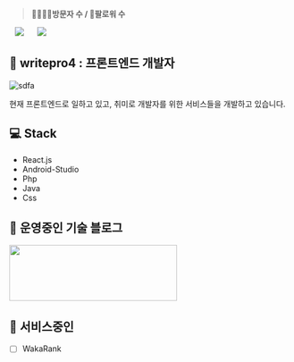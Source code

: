 >**👨‍👨‍👧‍👧방문자 수 / 👏팔로워 수** <div style="position:absolute; top: calc(50vh - 112.5px); left: calc(50vw - 150px);">
	    <lottie-player src="./img/paper-airplane.json" background="transparent" style="width: 300px; height: 225px;" speed="1" loop autoplay>
	    </lottie-player>
	</div>
   
<div>
    <img 
        src="https://hits.seeyoufarm.com/api/count/incr/badge.svg?url=https%3A%2F%2Fgithub.com%2Fwritepro4"
        style="height : auto; margin-left : 10px; margin-right : 10px;"/>
    <img 
        src="https://img.shields.io/github/followers/AlpoxDev?label=writepro4%20Followers&style=social"
        style="height : auto; margin-left : 10px; margin-right : 10px;"/>
</div>

## 🌱 writepro4 : 프론트엔드 개발자

![sdfa](https://user-images.githubusercontent.com/45548926/87241018-bb327100-c459-11ea-9cd5-ca8f36942d4e.gif)

현재 프론트엔드로 일하고 있고, 취미로 개발자를 위한 서비스들을 개발하고 있습니다.

## 💻 Stack

- React.js
- Android-Studio
- Php
- Java
- Css

## 👻 운영중인 기술 블로그

<a href="https://gaebal4.tistory.com/">
<img src="https://user-images.githubusercontent.com/45548926/87373446-aaead500-c5c4-11ea-989c-c51dccf8966f.png" width="300" height="100" />
</a>

## 🎉 서비스중인 

- [ ] WakaRank 
